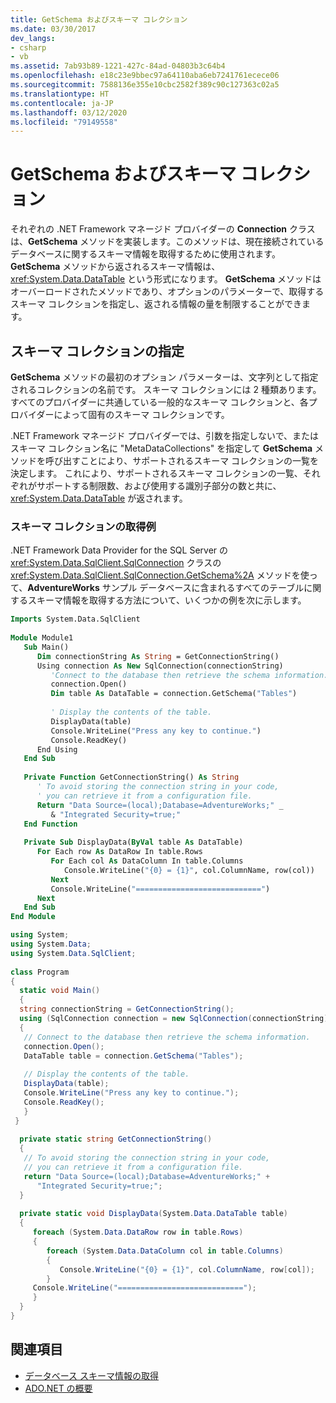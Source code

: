 ```yaml
---
title: GetSchema およびスキーマ コレクション
ms.date: 03/30/2017
dev_langs:
- csharp
- vb
ms.assetid: 7ab93b89-1221-427c-84ad-04803b3c64b4
ms.openlocfilehash: e18c23e9bbec97a64110aba6eb7241761ecece06
ms.sourcegitcommit: 7588136e355e10cbc2582f389c90c127363c02a5
ms.translationtype: HT
ms.contentlocale: ja-JP
ms.lasthandoff: 03/12/2020
ms.locfileid: "79149558"
---
```

# <a name="getschema-and-schema-collections"></a>GetSchema およびスキーマ コレクション
それぞれの .NET Framework マネージド プロバイダーの **Connection** クラスは、**GetSchema** メソッドを実装します。このメソッドは、現在接続されているデータベースに関するスキーマ情報を取得するために使用されます。**GetSchema** メソッドから返されるスキーマ情報は、<xref:System.Data.DataTable> という形式になります。 **GetSchema** メソッドはオーバーロードされたメソッドであり、オプションのパラメーターで、取得するスキーマ コレクションを指定し、返される情報の量を制限することができます。  
  
## <a name="specifying-the-schema-collections"></a>スキーマ コレクションの指定  
 **GetSchema** メソッドの最初のオプション パラメーターは、文字列として指定されるコレクションの名前です。 スキーマ コレクションには 2 種類あります。すべてのプロバイダーに共通している一般的なスキーマ コレクションと、各プロバイダーによって固有のスキーマ コレクションです。  
  
 .NET Framework マネージド プロバイダーでは、引数を指定しないで、またはスキーマ コレクション名に "MetaDataCollections" を指定して **GetSchema** メソッドを呼び出すことにより、サポートされるスキーマ コレクションの一覧を決定します。 これにより、サポートされるスキーマ コレクションの一覧、それぞれがサポートする制限数、および使用する識別子部分の数と共に、<xref:System.Data.DataTable> が返されます。  
  
### <a name="retrieving-schema-collections-example"></a>スキーマ コレクションの取得例  
 .NET Framework Data Provider for the SQL Server の <xref:System.Data.SqlClient.SqlConnection> クラスの <xref:System.Data.SqlClient.SqlConnection.GetSchema%2A> メソッドを使って、**AdventureWorks** サンプル データベースに含まれるすべてのテーブルに関するスキーマ情報を取得する方法について、いくつかの例を次に示します。  
  
```vb  
Imports System.Data.SqlClient  
  
Module Module1  
   Sub Main()  
      Dim connectionString As String = GetConnectionString()  
      Using connection As New SqlConnection(connectionString)  
         'Connect to the database then retrieve the schema information.  
         connection.Open()  
         Dim table As DataTable = connection.GetSchema("Tables")  
  
         ' Display the contents of the table.  
         DisplayData(table)  
         Console.WriteLine("Press any key to continue.")  
         Console.ReadKey()  
      End Using  
   End Sub  
  
   Private Function GetConnectionString() As String  
      ' To avoid storing the connection string in your code,
      ' you can retrieve it from a configuration file.  
      Return "Data Source=(local);Database=AdventureWorks;" _  
         & "Integrated Security=true;"  
   End Function  
  
   Private Sub DisplayData(ByVal table As DataTable)  
      For Each row As DataRow In table.Rows  
         For Each col As DataColumn In table.Columns  
            Console.WriteLine("{0} = {1}", col.ColumnName, row(col))  
         Next  
         Console.WriteLine("============================")  
      Next  
   End Sub  
End Module  
```  
  
```csharp  
using System;  
using System.Data;  
using System.Data.SqlClient;  
  
class Program  
{  
  static void Main()  
  {  
  string connectionString = GetConnectionString();  
  using (SqlConnection connection = new SqlConnection(connectionString))  
  {  
   // Connect to the database then retrieve the schema information.  
   connection.Open();  
   DataTable table = connection.GetSchema("Tables");  
  
   // Display the contents of the table.  
   DisplayData(table);  
   Console.WriteLine("Press any key to continue.");  
   Console.ReadKey();  
   }  
 }  
  
  private static string GetConnectionString()  
  {  
   // To avoid storing the connection string in your code,  
   // you can retrieve it from a configuration file.  
   return "Data Source=(local);Database=AdventureWorks;" +  
      "Integrated Security=true;";  
  }  
  
  private static void DisplayData(System.Data.DataTable table)  
  {  
     foreach (System.Data.DataRow row in table.Rows)  
     {  
        foreach (System.Data.DataColumn col in table.Columns)  
        {  
           Console.WriteLine("{0} = {1}", col.ColumnName, row[col]);  
        }  
     Console.WriteLine("============================");  
     }  
  }  
}  
```  
  
## <a name="see-also"></a>関連項目

- [データベース スキーマ情報の取得](retrieving-database-schema-information.md)
- [ADO.NET の概要](ado-net-overview.md)
